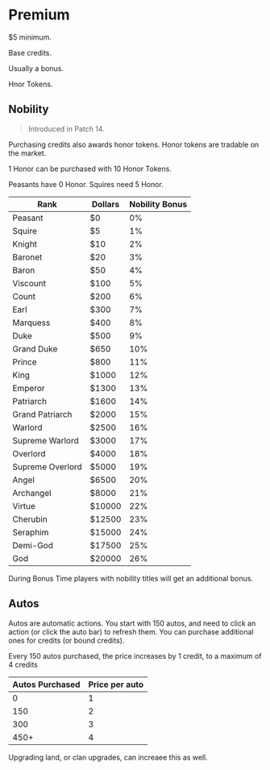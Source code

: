 # Premium

$5 minimum.

Base credits.

Usually a bonus.

Hnor Tokens.

<!-- ## Purchase Credits -->

<!-- ## Boosts -->

## Nobility

>Introduced in Patch 14.

Purchasing credits also awards honor tokens. Honor tokens are tradable on the market.

1 Honor can be purchased with 10 Honor Tokens.

Peasants have 0 Honor.
Squires need 5 Honor.

| Rank | Dollars | Nobility Bonus
|-------|-----|-----
| Peasant | $0 | 0%
| Squire | $5 | 1%
| Knight | $10 | 2%
| Baronet | $20 | 3%
| Baron | $50 | 4%
| Viscount | $100 | 5%
| Count | $200 | 6%
| Earl | $300 | 7%
| Marquess | $400 | 8%
| Duke | $500 | 9%
| Grand Duke | $650 | 10%
| Prince | $800 | 11%
| King | $1000 | 12%
| Emperor | $1300 | 13%
| Patriarch | $1600 | 14%
| Grand Patriarch | $2000 | 15%
| Warlord | $2500 | 16%
| Supreme Warlord | $3000 | 17%
| Overlord | $4000|  18%
| Supreme Overlord | $5000 | 19%
| Angel | $6500 | 20%
| Archangel | $8000 | 21%
| Virtue | $10000 | 22%
| Cherubin | $12500 | 23%
| Seraphim | $15000 | 24%
| Demi-God | $17500 | 25%
| God | $20000 | 26%

During Bonus Time players with nobility titles will get an additional bonus.

## Autos

Autos are automatic actions. You start with 150 autos, and need to click an action (or click the auto bar) to refresh them. You can purchase additional ones for credits (or bound credits).

Every 150 autos purchased, the price increases by 1 credit, to a maximum of 4 credits

| Autos Purchased | Price per auto
|---------|---
| 0 | 1
| 150 | 2
| 300 | 3
| 450+ | 4

Upgrading land, or clan upgrades, can increaee this as well.